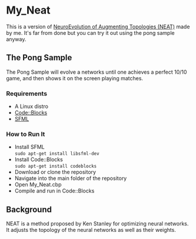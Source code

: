 # My_Neat
This is a version of [NeuroEvolution of Augmenting Topologies (NEAT)](https://en.wikipedia.org/wiki/Neuroevolution_of_augmenting_topologies)
 made by me.  It's far from done but you can try it out using the pong sample anyway.

## The Pong Sample
The Pong Sample will evolve a networks until one achieves a perfect 10/10 game, and then shows it on the screen playing matches.
### Requirements
* A Linux distro
* [Code::Blocks](http://www.codeblocks.org/)
* [SFML](https://www.sfml-dev.org/)
### How to Run It
* Install SFML<br>`sudo apt-get install libsfml-dev`
* Install Code::Blocks<br>`sudo apt-get install codeblocks`
* Download or clone the repository
* Navigate into the main folder of the repository
* Open My_Neat.cbp
* Compile and run in Code::Blocks

## Background
NEAT is a method proposed by Ken Stanley for optimizing neural networks.  It adjusts the topology of the neural networks as well as their weights.
